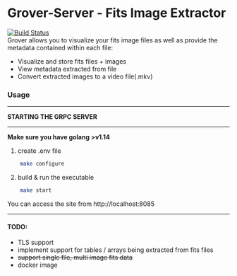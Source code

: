 # Grover-Server - Fits Image Extractor
[![Build Status](https://ci.templetron.io/api/badges/Grover/grover-server/status.svg)](https://ci.templetron.io/Grover/grover-server)  
Grover allows you to visualize your fits image files as well as provide the metadata contained within each file: 
- Visualize and store fits files + images
- View metadata extracted from file
- Convert extracted images to a video file(.mkv)

### Usage
***
**STARTING THE GRPC SERVER**
***
**Make sure you have golang >v1.14**  
1. create .env file
```bash
    make configure
```
2. build & run the executable
```bash
    make start
```

You can access the site from http://localhost:8085
***
#### TODO:
* TLS support
* implement support for tables / arrays being extracted from fits files
* ~~support single file, multi image fits data~~
* docker image